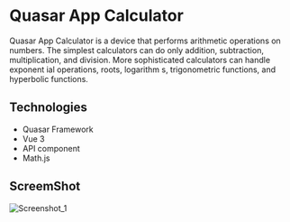 # Quasar App Calculator

Quasar App Calculator is a device that performs arithmetic operations on numbers. The simplest calculators can do only addition, subtraction, multiplication, and division. More sophisticated calculators can handle exponent ial operations, roots, logarithm s, trigonometric functions, and hyperbolic functions.

## Technologies

+ Quasar Framework
+ Vue 3
+ API component
+ Math.js

## ScreemShot

![Screenshot_1](https://user-images.githubusercontent.com/3647246/122734670-94420900-d27e-11eb-8d17-272c743d6ee4.png)
